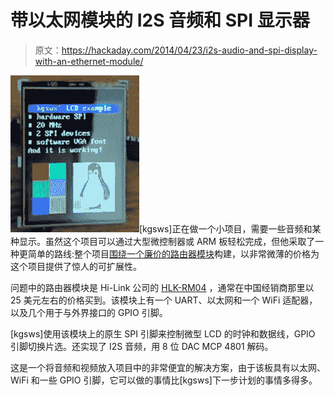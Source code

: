 # 带以太网模块的 I2S 音频和 SPI 显示器

> 原文：<https://hackaday.com/2014/04/23/i2s-audio-and-spi-display-with-an-ethernet-module/>

![LCD](img/b581af5809435d75c32dd343a5950999.png)[kgsws]正在做一个小项目，需要一些音频和某种显示。虽然这个项目可以通过大型微控制器或 ARM 板轻松完成，但他采取了一种更简单的路线:整个项目[围绕一个廉价的路由器模块](http://kgsws.tumblr.com/post/83408093191/hlk-rm04-with-i2s-and-spi)构建，以非常微薄的价格为这个项目提供了惊人的可扩展性。

问题中的路由器模块是 Hi-Link 公司的 [HLK-RM04](http://wiki.openwrt.org/toh/hilink/hlk-rm04) ，通常在中国经销商那里以 25 美元左右的价格买到。该模块上有一个 UART、以太网和一个 WiFi 适配器，以及几个用于与外界接口的 GPIO 引脚。

[kgsws]使用该模块上的原生 SPI 引脚来控制微型 LCD 的时钟和数据线，GPIO 引脚切换片选。还实现了 I2S 音频，用 8 位 DAC MCP 4801 解码。

这是一个将音频和视频放入项目中的非常便宜的解决方案，由于该板具有以太网、WiFi 和一些 GPIO 引脚，它可以做的事情比[kgsws]下一步计划的事情多得多。